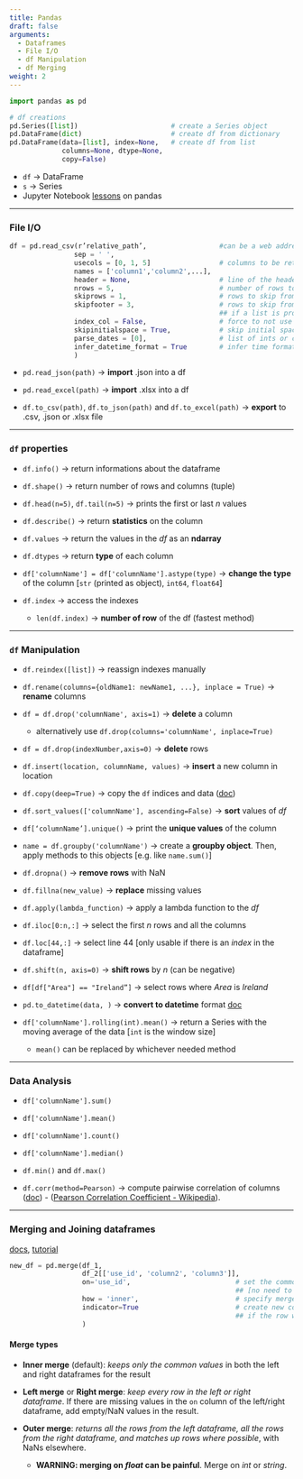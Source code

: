 ```yaml
---
title: Pandas
draft: false
arguments:
  - Dataframes
  - File I/O
  - df Manipulation
  - df Merging
weight: 2
---
```


```py
import pandas as pd

# df creations
pd.Series([list]) 						# create a Series object
pd.DataFrame(dict) 						# create df from dictionary
pd.DataFrame(data=[list], index=None,	# create df from list
			 columns=None, dtype=None,
			 copy=False)
```

-   `df` &rarr; DataFrame
-   `s` &rarr; Series
-   Jupyter Notebook [lessons](https://bitbucket.org/hrojas/learn-pandas) on pandas

* * *

### File I/O

```py
df = pd.read_csv(r’relative_path’, 					#can be a web address
				sep = ' ',
                usecols = [0, 1, 5] 				# columns to be returned from the file
				names = ['column1','column2',...],
				header = None, 						# line of the header
                nrows = 5, 							# number of rows to read
				skiprows = 1, 						# rows to skip from top
				skipfooter = 3, 					# rows to skip from bottom
                									## if a list is provided, it will skip those rows
				index_col = False, 					# force to not use a column as the index of the rows
				skipinitialspace = True,			# skip initial spaces after delimiter
				parse_dates = [0], 					# list of ints or column names containing date time format
				infer_datetime_format = True 		# infer time format and switch to faster loading (if possible)
                )
```

-   `pd.read_json(path)` &rarr; **import** .json into a df

-   `pd.read_excel(path)` &rarr; **import** .xlsx into a df

-   `df.to_csv(path)`, `df.to_json(path)` and `df.to_excel(path)` &rarr; **export** to .csv, .json or .xlsx file

* * *

### `df` properties

-   `df.info()` &rarr; return informations about the dataframe

-   `df.shape()` &rarr; return number of rows and columns (tuple)

-   `df.head(n=5)`, `df.tail(n=5)` &rarr; prints the first or last _n_ values

-   `df.describe()` &rarr; return **statistics** on the column

-   `df.values` &rarr; return the values in the _df_ as an **ndarray**

-   `df.dtypes` &rarr; return **type** of each column

-   `df['columnName'] = df['columnName'].astype(type)` &rarr; **change the type** of the column [`str` (printed as object), `int64`, `float64`]

-   `df.index` &rarr; access the indexes

	-   `len(df.index)` &rarr; **number of row** of the df (fastest method)

* * *

### `df` Manipulation

-   `df.reindex([list])` &rarr; reassign indexes manually

-   `df.rename(columns={oldName1: newName1, ...}, inplace = True)` &rarr; **rename** columns

-   `df = df.drop('columnName', axis=1)` &rarr; **delete** a column

    -   alternatively use `df.drop(columns='columnName', inplace=True)`

-   `df = df.drop(indexNumber,axis=0)` &rarr; **delete** rows

-   `df.insert(location, columnName, values)` &rarr; **insert** a new column in location

-   `df.copy(deep=True)` &rarr; copy the `df` indices and data ([doc](https://pandas.pydata.org/pandas-docs/stable/reference/api/pandas.DataFrame.copy.html#pandas-dataframe-copy))

-   `df.sort_values(['columnName'], ascending=False)` &rarr; **sort** values of _df_

-   `df[‘columnName’].unique()` &rarr; print the **unique values** of the column

-   `name = df.groupby('columnName')` &rarr; create a **groupby object**. Then, apply methods to this objects [e.g. like `name.sum()`]

-   `df.dropna()` &rarr; **remove rows** with NaN

-   `df.fillna(new_value)` &rarr; **replace** missing values

-   `df.apply(lambda_function)` &rarr; apply a lambda function to the _df_

-   `df.iloc[0:n,:]` &rarr; select the first _n_ rows and all the columns

-   `df.loc[44,:]` &rarr; select line 44 [only usable if there is an _index_ in the dataframe]

-   `df.shift(n, axis=0)` &rarr; **shift rows** by _n_ (can be negative)

-   `df[df["Area"] == "Ireland”]` &rarr; select rows where _Area_ is _Ireland_

-   `pd.to_datetime(data, )` &rarr; **convert to datetime** format [doc](https://pandas.pydata.org/pandas-docs/stable/generated/pandas.to_datetime.html)

-   `df['columnName'].rolling(int).mean()` &rarr; return a Series with the moving average of the data [`int` is the window size]

    -   `mean()` can be replaced by whichever needed method

* * *

### Data Analysis

-   `df['columnName'].sum()`

-   `df['columnName'].mean()`

-   `df['columnName'].count()`

-   `df['columnName'].median()`

-   `df.min()` and `df.max()`

-   `df.corr(method=Pearson)` &rarr; compute pairwise correlation of columns ([doc](https://pandas.pydata.org/pandas-docs/stable/reference/api/pandas.DataFrame.corr.html#pandas-dataframe-corr)) - ([Pearson Correlation Coefficient - Wikipedia](https://en.wikipedia.org/wiki/Pearson_correlation_coefficient)).

* * *

### Merging and Joining dataframes

[docs](http://pandas.pydata.org/pandas-docs/stable/generated/pandas.DataFrame.merge.html), [tutorial](https://www.shanelynn.ie/merge-join-dataframes-python-pandas-index-1/)

```py
new_df = pd.merge(df_1,
                  df_2[['use_id', 'column2', 'column3']],
                  on='use_id', 							# set the common column to merge on
				  										## [no need to be called the same]
				  how = 'inner', 						# specify merge type
				  indicator=True 						# create new column that explain 
				  										## if the row was present in both df or just one
				  )
```

#### Merge types

-   **Inner merge** (default): _keeps only the common values_ in both the left and right dataframes for the result

-   **Left merge** or **Right merge**: _keep every row in the left or right dataframe_. If there are missing values in the `on` column of the left/right dataframe, add empty/NaN values in the result.

-   **Outer merge**: _returns all the rows from the left dataframe, all the rows from the right dataframe, and matches up rows where possible_, with NaNs elsewhere.

    -   **WARNING: merging on _float_ can be painful**. Merge on _int_ or _string_.
